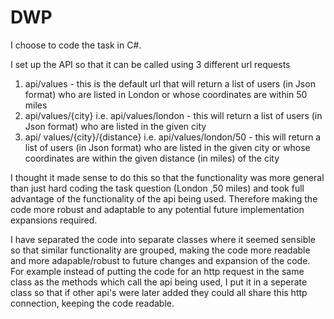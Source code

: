 # DWP
I choose to code the task in C#.

I set up the API so that it can be called using 3 different url requests

1. api/values  - this is the default url that will return a list of users (in Json format) who are listed in London or whose coordinates are within 50 miles
2. api/values/{city} i.e. api/values/london - this will return a list of users (in Json format) who are listed in the given city
3. api/ values/{city}/{distance} i.e. api/values/london/50 - this will return a list of users (in Json format) who are listed in the given city or whose coordinates are within the given distance (in miles) of the city

I thought it made sense to do this so that the functionality was more general than just hard coding the task question (London ,50 miles) and took full advantage of the functionality of the api being used.  Therefore making the code more robust and adaptable to any potential future implementation expansions required.

I have separated the code into separate classes where it seemed sensible so that similar functionality are grouped, making the code more readable and more adapable/robust to future changes and expansion of the code. 
For example instead of putting the code for an http request in the same class as the methods which call the api being used, I put it in a seperate class so that if other api's were later added they could all share this http connection, keeping the code readable.
